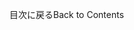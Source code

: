<!-- This file contains localizable strings used in generating the custom PDF. Do not use as an include file in any web content. -->
<!-- strings for PDF page footer -->

<span data-ttu-id="cb27b-101">目次に戻る</span><span class="sxs-lookup"><span data-stu-id="cb27b-101">Back to Contents</span></span>

